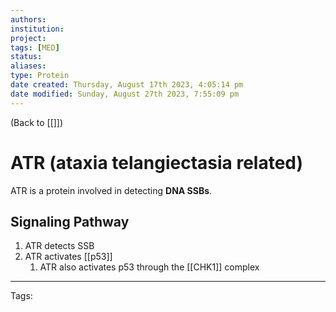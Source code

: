 ```yaml
---
authors: 
institution: 
project: 
tags: [MED]
status: 
aliases: 
type: Protein
date created: Thursday, August 17th 2023, 4:05:14 pm
date modified: Sunday, August 27th 2023, 7:55:09 pm
---
```


(Back to [[]])

# ATR (ataxia telangiectasia related)

ATR is a protein involved in detecting **DNA SSBs**.
## Signaling Pathway
1. ATR detects SSB
2. ATR activates [[p53]]
	1. ATR also activates p53 through the [[CHK1]] complex

---
Tags: